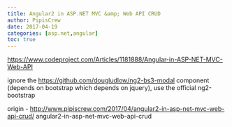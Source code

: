 ```yaml
---
title: Angular2 in ASP.NET MVC &amp; Web API CRUD
author: PipisCrew
date: 2017-04-19
categories: [asp.net,angular]
toc: true
---
```


https://www.codeproject.com/Articles/1181888/Angular-in-ASP-NET-MVC-Web-API

ignore the https://github.com/dougludlow/ng2-bs3-modal component (depends on bootstrap which depends on jquery), use the official ng2-bootstrap

origin - http://www.pipiscrew.com/2017/04/angular2-in-asp-net-mvc-web-api-crud/ angular2-in-asp-net-mvc-web-api-crud